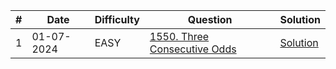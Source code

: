 | #   | Date       | Difficulty | Question                                                                             | Solution              |
| --- | ---------- | ---------- | ------------------------------------------------------------------------------------ | --------------------- |
| 1   | 01-07-2024 | EASY       | [1550. Three Consecutive Odds](https://leetcode.com/problems/three-consecutive-odds) | [Solution](./1550.md) |